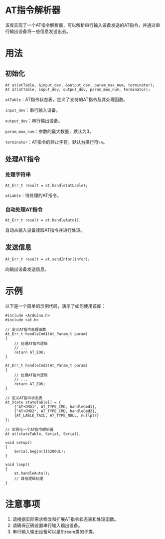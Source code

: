 # AT指令解析器

该库实现了一个AT指令解析器，可以解析串行输入设备发送的AT指令，并通过串行输出设备将一些信息发送出去。

# 用法

## 初始化

    At at(atTable, &input_dev, &output_dev, param_max_num, terminator);
    At at(atTable, input_dev, output_dev, param_max_num, terminator);

`atTable`：AT指令状态表，定义了支持的AT指令及其处理函数。

`input_dev`：串行输入设备。

`output_dev`：串行输出设备。

`param_max_num`：参数的最大数量，默认为3。

`terminator`：AT指令的终止字符，默认为换行符`\n`。

## 处理AT指令

### 处理字符串

    At_Err_t result = at.handle(atLable);

`atLable`：待处理的AT指令。

### 自动处理AT指令

    At_Err_t result = at.handleAuto();

自动从输入设备读取AT指令并进行处理。

## 发送信息

    At_Err_t result = at.sendInfor(infor);

向输出设备发送信息。

# 示例

以下是一个简单的示例代码，演示了如何使用该库：


    #include <Arduino.h>
    #include <at.h>

    // 定义AT指令处理函数
    At_Err_t handleCmd1(At_Param_t param)
    {
        // 处理AT指令逻辑
        // ...
        return AT_EOK;
    }

    At_Err_t handleCmd2(At_Param_t param)
    {
        // 处理AT指令逻辑
        // ...
        return AT_EOK;
    }

    // 定义AT指令状态表
    At_State stateTable[] = {
        {"AT+CMD1", AT_TYPE_CMD, handleCmd1},
        {"AT+CMD2", AT_TYPE_CMD, handleCmd2},
        {AT_LABLE_TAIL, AT_TYPE_NULL, nullptr}
    };

    // 实例化一个AT指令解析器
    At at(stateTable, Serial, Serial);

    void setup()
    {
        Serial.begin(115200UL);
    }

    void loop()
    {
        at.handleAuto();
        // 其他逻辑处理
    }

# 注意事项

1. 请根据实际需求修改和扩展AT指令状态表和处理函数。
2. 请确保正确设置串行输入输出设备。
3. 串行输入输出设备可以是Stream类的子类。
